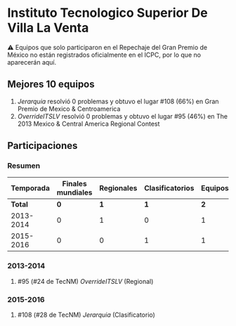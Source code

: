 # Instituto Tecnologico Superior De Villa La Venta

:warning: Equipos que solo participaron en el Repechaje del Gran Premio de México no están registrados oficialmente en el ICPC, por lo que no aparecerán aquí.

## Mejores 10 equipos

1. _Jerarquia_ resolvió 0 problemas y obtuvo el lugar #108 (66%) en Gran Premio de Mexico & Centroamerica
1. _OverrideITSLV_ resolvió 0 problemas y obtuvo el lugar #95 (46%) en The 2013 Mexico & Central America Regional Contest

## Participaciones

### Resumen

| Temporada | Finales mundiales | Regionales | Clasificatorios | Equipos |
| --- | --- | --- | --- | --- |
| **Total** | **0** | **1** | **1** | **2** |
| 2013-2014 | 0 | 1 | 0 | 1 |
| 2015-2016 | 0 | 0 | 1 | 1 |

### 2013-2014

1. #95 (#24 de TecNM) _OverrideITSLV_ (Regional)

### 2015-2016

1. #108 (#28 de TecNM) _Jerarquia_ (Clasificatorio)



